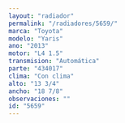 ```yaml
---
layout: "radiador"
permalink: "/radiadores/5659/"
marca: "Toyota"
modelo: "Yaris"
ano: "2013"
motor: "L4 1.5"
transmision: "Automática"
parte: "434017"
clima: "Con clima"
alto: "13 3/4"
ancho: "18 7/8"
observaciones: ""
id: "5659"
---
```


